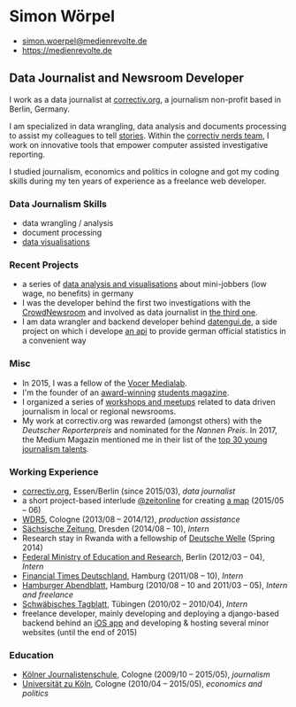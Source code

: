 # Simon Wörpel

- simon.woerpel@medienrevolte.de
- https://medienrevolte.de

## Data Journalist and Newsroom Developer

I work as a data journalist at [correctiv.org](https://correctiv.org), a
journalism non-profit based in Berlin, Germany.

I am specialized in data wrangling, data analysis and documents processing to
assist my colleagues to tell
[stories](https://correctiv.org/correctiv/redaktion/team/simon-woerpel/).
Within the [correctiv nerds team](https://correctiv.org/nerds/), I work on
innovative tools that empower computer assisted investigative reporting.

I studied journalism, economics and politics in cologne and got my coding
skills during my ten years of experience as a freelance web developer.

### Data Journalism Skills
- data wrangling / analysis
- document processing
- [data visualisations](https://github.com/correctiv?utf8=%E2%9C%93&q=viz-)


### Recent Projects
- a series of [data analysis and visualisations](https://www.medienrevolte.de/projects/minijobs/) about mini-jobbers (low wage, no benefits) in germany
- I was the developer behind the first two investigations with the [CrowdNewsroom](https://www.medienrevolte.de/projects/crowdnewsroom/) and involved as data journalist in [the third one](https://wem-gehoert-hamburg.de).
- I am data wrangler and backend developer behind [datengui.de](http://datengui.de/), a side project on which i develope [an api](https://github.com/datenguide/datenguide-backend#how-to-query-data) to provide german official statistics in a convenient way


### Misc

- In 2015, I was a fellow of the [Vocer Medialab](http://www.vocer.org/medialab/).
- I'm the founder of an
[award-winning](http://www.procampuspresse.de/index.rnd?module=contest;submodule=awards;id=10) [students magazine](http://www.ksz-internet.de/).
- I organized a series of [workshops and
meetups](https://correctiv.org/bildung/ddj/) related to data driven journalism
in local or regional newsrooms.
- My work at correctiv.org was rewarded (amongst others) with the *Deutscher
Reporterpreis* and nominated for the *Nannen Preis*. In 2017, the Medium Magazin mentioned me in their list of the [top 30 young journalism talents](https://www.mediummagazin.de/mm052017-meldung-top30bis30/).

### Working Experience
- [correctiv.org](https://correctiv.org), Essen/Berlin (since 2015/03), *data journalist*
- a short project-based interlude [@zeitonline](http://www.zeit.de/) for creating [a map](http://www.zeit.de/2015/24/medikamenten-sucht-beruhigungsmittel-schlafmittel) (2015/05 – 06)
- [WDR5](http://www1.wdr.de/radio/wdr5/index.html), Cologne (2013/08 – 2014/12), *production assistance*
- [Sächsische Zeitung](http://www.sz-online.de/), Dresden (2014/08 – 10), *Intern*
- Research stay in Rwanda with a fellowship of [Deutsche Welle](http://dw.com) (Spring 2014)
- [Federal Ministry of Education and Research](https://www.bmbf.de/), Berlin (2012/03 – 04), *Intern*
- [Financial Times Deutschland](https://de.wikipedia.org/wiki/Financial_Times_Deutschland), Hamburg (2011/08 – 10), *Intern*
- [Hamburger Abendblatt](https://de.wikipedia.org/wiki/Financial_Times_Deutschland), Hamburg (2010/08 – 10 and 2011/03 – 05), *Intern and freelance*
- [Schwäbisches Tagblatt](http://www.tagblatt.de/), Tübingen (2010/02 – 2010/04), *Intern*
- freelance developer, mainly developing and deploying a django-based backend behind an [iOS app](https://gokixx.de) and developing & hosting several minor websites (until the end of 2015)

### Education
- [Kölner Journalistenschule](http://koelnerjournalistenschule.de), Cologne (2009/10 – 2015/05), *journalism*
- [Universität zu Köln](http://www.wiso.uni-koeln.de/de/home/), Cologne (2010/04 – 2015/05), *economics and politics*
